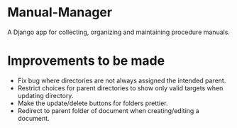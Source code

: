 # Manual-Manager
A Django app for collecting, organizing and maintaining procedure manuals.


# Improvements to be made
* Fix bug where directories are not always assigned the intended parent.
* Restrict choices for parent directories to show only valid targets when updating directory.
* Make the update/delete buttons for folders prettier.
* Redirect to parent folder of document when creating/editing a document.
